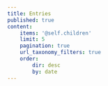 ```yaml
---
title: Entries
published: true
content:
    items: '@self.children'
    limit: 5
    pagination: true
    url_taxonomy_filters: true
    order:
        dir: desc
        by: date
---
```


